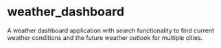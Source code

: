 # weather_dashboard
A weather dashboard application with search functionality to find current weather conditions and the future weather outlook for multiple cities.

